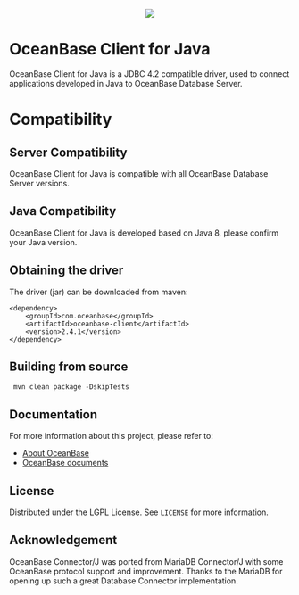 <p align="center">
  <a href="http://oceanbase.com/">
    <img src="https://gw.alipayobjects.com/zos/bmw-prod/d6c1a0b7-c714-4429-8a33-2b394a5c1bf1.svg">
  </a>
</p>

# OceanBase Client for Java
OceanBase Client for Java is a JDBC 4.2 compatible driver, used to connect applications developed in Java to OceanBase Database Server.

# Compatibility
## Server Compatibility
OceanBase Client for Java is compatible with all OceanBase Database Server versions.
## Java Compatibility
OceanBase Client for Java is developed based on Java 8, please confirm your Java version.
## Obtaining the driver
The driver (jar) can be downloaded from maven: 
```script
<dependency>
    <groupId>com.oceanbase</groupId>
    <artifactId>oceanbase-client</artifactId>
    <version>2.4.1</version>
</dependency>
```
## Building from source
```script
 mvn clean package -DskipTests
 ```
## Documentation
For more information about this project, please refer to: 
* [About OceanBase](https://www.oceanbase.com/)
* [OceanBase documents](https://www.oceanbase.com/docs)
## License

Distributed under the LGPL License. See `LICENSE` for more information.
## Acknowledgement

OceanBase Connector/J was ported from MariaDB Connector/J with some OceanBase protocol support and improvement. Thanks to the MariaDB for opening up such a great Database Connector implementation.
